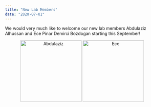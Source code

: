 ```yaml
---
title: "New Lab Members"
date: "2020-07-01"
---
```


We would very much like to welcome our new lab members Abdulaziz Alhussan and Ece Pinar Demirci Bozdogan starting this September!

<center>
<img src="/~devikac/img/profile/abdulaziza.jpg" alt="Abdulaziz" width="200"/> <img src="/~devikac/img/profile/eceb.jpg" alt="Ece" width="200"/> 
</center>
<br/>
